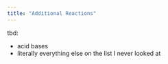 ```yaml
---
title: "Additional Reactions"
---
```

tbd:
- acid bases
- literally everything else on the list I never looked at